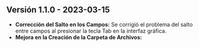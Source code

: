 ## Versión 1.1.0 - 2023-03-15

- **Corrección del Salto en los Campos:** Se corrigió el problema del salto entre campos al presionar la tecla Tab en la interfaz gráfica.
- **Mejora en la Creación de la Carpeta de Archivos:** 
